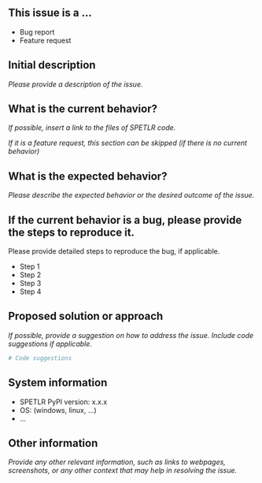 ## This issue is a ...

- Bug report
- Feature request

## Initial description
*Please provide a description of the issue.*

## What is the current behavior?
*If possible, insert a link to the files of SPETLR code.*

*If it is a feature request, this section can be skipped (if there is no current behavior)*

## What is the expected behavior?
*Please describe the expected behavior or the desired outcome of the issue.*

## If the current behavior is a bug, please provide the steps to reproduce it.

Please provide detailed steps to reproduce the bug, if applicable.
* Step 1
* Step 2
* Step 3
* Step 4

## Proposed solution or approach
*If possible, provide a suggestion on how to address the issue. Include code suggestions if applicable.*

```python
# Code suggestions
```

## System information
* SPETLR PyPI version: x.x.x
* OS: (windows, linux, ...)
* ... 


## Other information
*Provide any other relevant information, such as links to webpages, screenshots, or any other context that may help in resolving the issue.*